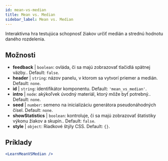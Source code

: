 ```yaml
---
id: mean-vs-median
title: Mean vs. Median
sidebar_label: Mean vs. Median
---
```


Interaktívna hra testujúca schopnosť žiakov určiť medián a strednú hodnotu daného rozdelenia.

## Možnosti

* __feedback__ | `boolean`: ovláda, či sa majú zobrazovať tlačidlá spätnej väzby.. Default: `false`.
* __header__ | `string`: názov panelu, v ktorom sa vytvorí priemer a medián. Default: `none`.
* __id__ | `string`: identifikátor komponentu. Default: `'mean_vs_median'`.
* __intro__ | `node`: akýkoľvek úvodný materiál, ktorý môže byť potrebný.. Default: `none`.
* __seed__ | `number`: semeno na inicializáciu generátora pseudonáhodných čísel. Default: `none`.
* __showStatistics__ | `boolean`: kontroluje, či sa majú zobrazovať štatistiky výkonu žiakov a skupín.. Default: `false`.
* __style__ | `object`: Riadkové štýly CSS. Default: `{}`.


## Príklady

```jsx live
<LearnMeanVSMedian />
```

